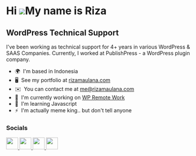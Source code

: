 Hi ![](https://user-images.githubusercontent.com/18350557/176309783-0785949b-9127-417c-8b55-ab5a4333674e.gif)My name is Riza
============================================================================================================================

WordPress Technical Support
---------------------------

I've been working as technical support for 4+ years in various WordPress & SAAS Companies. Currently, I worked at PublishPress - a WordPress plugin company.

* 🌍  I'm based in Indonesia
* 🖥️  See my portfolio at [rizamaulana.com](http://https://rizamaulana.com/)
* ✉️  You can contact me at [me@rizamaulana.com](mailto:me@rizamaulana.com)
* 🚀  I'm currently working on [WP Remote Work](http://wpremotework.com/)
* 🧠  I'm learning Javascript
* ⚡  I'm actually meme king.. but don't tell anyone


### Socials

<p align="left"> <a href="https://www.facebook.com/rizaardiyanto1412" target="_blank" rel="noreferrer"> <picture> <source media="(prefers-color-scheme: dark)" srcset="undefined" /> <source media="(prefers-color-scheme: light)" srcset="https://img.icons8.com/?size=2x&id=118468&format=png" /> <img src="https://img.icons8.com/?size=2x&id=118468&format=png" width="32" height="32" /> </picture> </a> <a href="https://www.github.com/rizaardiyanto1412" target="_blank" rel="noreferrer"> <picture> <source media="(prefers-color-scheme: dark)" srcset="https://raw.githubusercontent.com/danielcranney/readme-generator/main/public/icons/socials/github-dark.svg" /> <source media="(prefers-color-scheme: light)" srcset="https://raw.githubusercontent.com/danielcranney/readme-generator/main/public/icons/socials/github.svg" /> <img src="https://raw.githubusercontent.com/danielcranney/readme-generator/main/public/icons/socials/github.svg" width="32" height="32" /> </picture> </a> <a href="https://www.linkedin.com/in/rizaardiyanto" target="_blank" rel="noreferrer"> <picture> <source media="(prefers-color-scheme: dark)" srcset="undefined" /> <source media="(prefers-color-scheme: light)" srcset="https://raw.githubusercontent.com/danielcranney/readme-generator/main/public/icons/socials/linkedin.svg" /> <img src="https://raw.githubusercontent.com/danielcranney/readme-generator/main/public/icons/socials/linkedin.svg" width="32" height="32" /> </picture> </a> <a href="https://www.x.com/rizaardiyanto" target="_blank" rel="noreferrer"> <picture> <source media="(prefers-color-scheme: dark)" srcset="https://raw.githubusercontent.com/danielcranney/readme-generator/main/public/icons/socials/twitter-dark.svg" /> <source media="(prefers-color-scheme: light)" srcset="https://raw.githubusercontent.com/danielcranney/readme-generator/main/public/icons/socials/twitter.svg" /> <img src="https://raw.githubusercontent.com/danielcranney/readme-generator/main/public/icons/socials/twitter.svg" width="32" height="32" /> </picture> </a></p>
